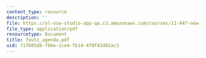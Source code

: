 ```yaml
---
content_type: resource
description: ''
file: https://ol-ocw-studio-app-qa.s3.amazonaws.com/courses/11-947-new-century-cities-real-estate-digital-technology-and-design-fall-2004/71f605dbf66e1ce4fb1d4f0f42d02ac3_foutz_agenda.pdf
file_type: application/pdf
resourcetype: Document
title: foutz_agenda.pdf
uid: 71f605db-f66e-1ce4-fb1d-4f0f42d02ac3
---
```

